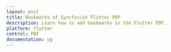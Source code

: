 ```yaml
---
layout: post
title: Bookmarks of Syncfusion Flutter PDF
description: Learn how to add bookmarks in the Flutter PDF.
platform: flutter
control: PDF
documentation: ug
---
```


